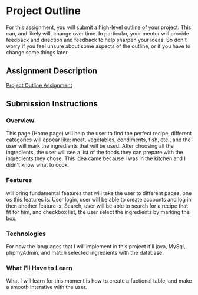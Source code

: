 # Project Outline
For this assignment, you will submit a high-level outline of your project. This can, and likely will, change over time. In particular, your mentor will provide feedback and direction and feedback to help sharpen your ideas. So don't worry if you feel unsure about some aspects of the outline, or if you have to change some things later.

## Assignment Description
[Project Outline Assignment](https://education.launchcode.org/liftoff/assignments/project-outline/)

## Submission Instructions

### Overview
This page (Home page) will help the user to find the perfect recipe, different categories will appear like: meat, vegetables, condiments, fish, etc., and the user will mark the ingredients that will be used. After choosing all the ingredients, the user will see a list of the foods they can prepare with the ingredients they chose. This idea came because I was in the kitchen and I didn't know what to cook. 
### Features
will bring fundamental features that will take the user to different pages, one os this features is: User login, user will be able to create accounts and log in then another feature is: Search, user will be able to search for a recipe that fit for him, and checkbox list, the user select the ingredients by marking the box.
### Technologies
For now the languages that I will implement in this project it'll java, MySql, phpmyAdmin, and match selected ingredients with the database. 

### What I'll Have to Learn
What I will learn for this moment is how to create a fuctional table, and make a smooth interative with the user.

